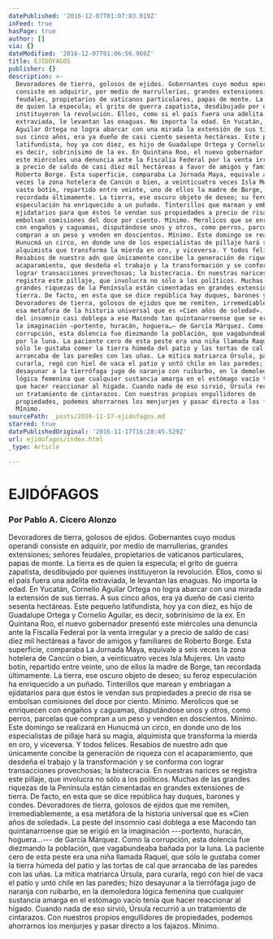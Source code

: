 ```yaml
---
datePublished: '2016-12-07T01:07:03.019Z'
inFeed: true
hasPage: true
author: []
via: {}
dateModified: '2016-12-07T01:06:56.960Z'
title: EJIDÓFAGOS
publisher: {}
description: >-
  Devoradores de tierra, golosos de ejidos. Gobernantes cuyo modus operandi
  consiste en adquirir, por medio de marrullerías, grandes extensiones; señores
  feudales, propietarios de vaticanos particulares, papas de monte. La tierra es
  de quien la especula; el grito de guerra zapatista, desdibujado por quienes
  instituyeron la revolución. Ellos, como si el país fuera una adelita
  extraviada, le levantan las enaguas. No importa la edad. En Yucatán, Cornelio
  Aguilar Ortega no logra abarcar con una mirada la extensión de sus tierras. A
  sus cinco años, era ya dueño de casi ciento sesenta hectáreas. Este pequeño
  latifundista, hoy ya con diez, es hijo de Guadalupe Ortega y Cornelio Aguilar,
  es decir, sobrinísimo de la ex. En Quintana Roo, el nuevo gobernador presentó
  este miércoles una denuncia ante la Fiscalía Federal por la venta irregular y
  a precio de saldo de casi diez mil hectáreas a favor de amigos y familiares de
  Roberto Borge. Esta superficie, comparaba La Jornada Maya, equivale a seis
  veces la zona hotelera de Cancún o bien, a veinticuatro veces Isla Mujeres. Un
  vasto botín, repartido entre veinte, uno de ellos la madre de Borge, tan
  recordada últimamente. La tierra, ese oscuro objeto de deseo; su feroz
  especulación ha enriquecido a un puñado. Tinterillos que marean y embriagan a
  ejidatarios para que éstos le vendan sus propiedades a precio de risa se
  embolsan comisiones del doce por ciento. Mínimo. Merolicos que se enriquecen
  con engaños y caguamas, disputándose unos y otros, como perros, parcelas que
  compran a un peso y venden en doscientos. Mínimo. Este domingo se realizará en
  Hunucmá un circo, en donde uno de los especialistas de pillaje hará su magia,
  alquimista que transforma la mierda en oro, y viceversa. Y todos felices.
  Resabios de nuestro adn que únicamente concibe la generación de riqueza con el
  acaparamiento, que desdeña el trabajo y la transformación y se conforma con
  lograr transacciones provechosas; la bistecracia. En nuestras narices se
  registra este pillaje, que involucra no sólo a los políticos. Muchas de las
  grandes riquezas de la Península están cimentadas en grandes extensiones de
  tierra. De facto, en esta que se dice república hay duques, barones y condes.
  Devoradores de tierra, golosos de ejidos que me remiten, irremediablemente, a
  esa metáfora de la historia universal que es «Cien años de soledad». La peste
  del insomnio casi doblega a ese Macondo tan quintanarroense que se erigió en
  la imaginación —portento, huracán, hoguera…— de García Márquez. Como la
  corrupción, esta dolencia fue diezmando la población, que vagabundeaba bañada
  por la luna. La paciente cero de esta peste era una niña llamada Raquel, que
  sólo le gustaba comer la tierra húmeda del patio y las tortas de cal que
  arrancaba de las paredes con las uñas. La mítica matriarca Úrsula, para
  curarla, regó con hiel de vaca el patio y untó chile en las paredes; hizo
  desayunar a la tierrófaga jugo de naranja con ruibarbo, en la demoledora
  lógica femenina que cualquier sustancia amarga en el estómago vacío tenía
  que hacer reaccionar al hígado. Cuando nada de eso sirvió, Úrsula recurrió a
  un tratamiento de cintarazos. Con nuestros propios engullidores de
  propiedades, podemos ahorrarnos los menjurjes y pasar directo a los fajazos.
  Mínimo.
sourcePath: _posts/2016-11-17-ejidofagos.md
starred: true
datePublishedOriginal: '2016-11-17T16:28:45.529Z'
url: ejidofagos/index.html
_type: Article

---
```

# EJIDÓFAGOS

### Por Pablo A. Cicero Alonzo

Devoradores de tierra, golosos de ejidos. Gobernantes cuyo modus operandi consiste en adquirir, por medio de marrullerías, grandes extensiones; señores feudales, propietarios de vaticanos particulares, papas de monte. La tierra es de quien la especula; el grito de guerra zapatista, desdibujado por quienes instituyeron la revolución. Ellos, como si el país fuera una adelita extraviada, le levantan las enaguas. No importa la edad. En Yucatán, Cornelio Aguilar Ortega no logra abarcar con una mirada la extensión de sus tierras. A sus cinco años, era ya dueño de casi ciento sesenta hectáreas. Este pequeño latifundista, hoy ya con diez, es hijo de Guadalupe Ortega y Cornelio Aguilar, es decir, sobrinísimo de la ex. En Quintana Roo, el nuevo gobernador presentó este miércoles una denuncia ante la Fiscalía Federal por la venta irregular y a precio de saldo de casi diez mil hectáreas a favor de amigos y familiares de Roberto Borge. Esta superficie, comparaba La Jornada Maya, equivale a seis veces la zona hotelera de Cancún o bien, a veinticuatro veces Isla Mujeres. Un vasto botín, repartido entre veinte, uno de ellos la madre de Borge, tan recordada últimamente. La tierra, ese oscuro objeto de deseo; su feroz especulación ha enriquecido a un puñado. Tinterillos que marean y embriagan a ejidatarios para que éstos le vendan sus propiedades a precio de risa se embolsan comisiones del doce por ciento. Mínimo. Merolicos que se enriquecen con engaños y caguamas, disputándose unos y otros, como perros, parcelas que compran a un peso y venden en doscientos. Mínimo. Este domingo se realizará en Hunucmá un circo, en donde uno de los especialistas de pillaje hará su magia, alquimista que transforma la mierda en oro, y viceversa. Y todos felices. Resabios de nuestro adn que únicamente concibe la generación de riqueza con el acaparamiento, que desdeña el trabajo y la transformación y se conforma con lograr transacciones provechosas; la bistecracia. En nuestras narices se registra este pillaje, que involucra no sólo a los políticos. Muchas de las grandes riquezas de la Península están cimentadas en grandes extensiones de tierra. De facto, en esta que se dice república hay duques, barones y condes. Devoradores de tierra, golosos de ejidos que me remiten, irremediablemente, a esa metáfora de la historia universal que es «Cien años de soledad». La peste del insomnio casi doblega a ese Macondo tan quintanarroense que se erigió en la imaginación ---portento, huracán, hoguera...--- de García Márquez. Como la corrupción, esta dolencia fue diezmando la población, que vagabundeaba bañada por la luna. La paciente cero de esta peste era una niña llamada Raquel, que sólo le gustaba comer la tierra húmeda del patio y las tortas de cal que arrancaba de las paredes con las uñas. La mítica matriarca Úrsula, para curarla, regó con hiel de vaca el patio y untó chile en las paredes; hizo desayunar a la tierrófaga jugo de naranja con ruibarbo, en la demoledora lógica femenina que cualquier sustancia amarga en el estómago vacío tenía que hacer reaccionar al hígado. Cuando nada de eso sirvió, Úrsula recurrió a un tratamiento de cintarazos. Con nuestros propios engullidores de propiedades, podemos ahorrarnos los menjurjes y pasar directo a los fajazos. Mínimo.